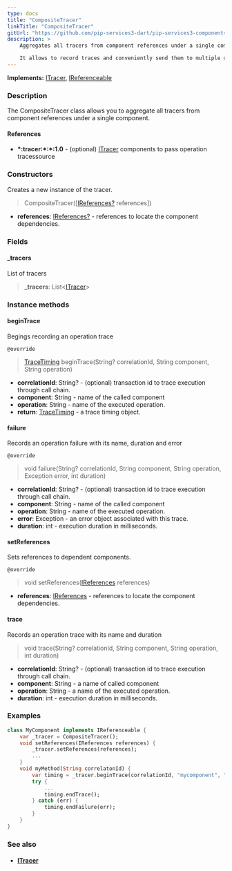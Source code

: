 ```yaml
---
type: docs
title: "CompositeTracer"
linkTitle: "CompositeTracer"
gitUrl: "https://github.com/pip-services3-dart/pip-services3-components-dart"
description: >
    Aggregates all tracers from component references under a single component.

    It allows to record traces and conveniently send them to multiple destinations. 
---
```


**Implements:** [ITracer](../itracer), [IReferenceable](../../../commons/refer/ireferenceable)

### Description

The CompositeTracer class allows you to aggregate all tracers from component references under a single component.

#### References

- **\*:tracer:\*:\*:1.0** - (optional) [ITracer](../itracer) components to pass operation tracessource

### Constructors
Creates a new instance of the tracer.

> CompositeTracer([[IReferences?](../../../commons/refer/ireferences) references])

- **references**: [IReferences?](../../../commons/refer/ireferences) - references to locate the component dependencies.

### Fields

<span class="hide-title-link">

#### _tracers
List of tracers
> **_tracers**: List<[ITracer](../itracer)>

</span>

### Instance methods

#### beginTrace
Begings recording an operation trace

`@override`
> [TraceTiming](../trace_timing) beginTrace(String? correlationId, String component, String operation)

- **correlationId**: String? - (optional) transaction id to trace execution through call chain.
- **component**: String - name of the called component
- **operation**: String - name of the executed operation.
- **return**: [TraceTiming](../trace_timing) - a trace timing object.


#### failure
Records an operation failure with its name, duration and error

`@override`
> void failure(String? correlationId, String component, String operation, Exception error, int duration)

- **correlationId**: String? - (optional) transaction id to trace execution through call chain.
- **component**: String - name of the called component
- **operation**: String - name of the executed operation.
- **error**: Exception - an error object associated with this trace.
- **duration**: int - execution duration in milliseconds.


#### setReferences
Sets references to dependent components.

`@override`
> void setReferences([IReferences](../../../commons/refer/ireferences) references)

- **references**: [IReferences](../../../commons/refer/ireferences) - references to locate the component dependencies.

#### trace
Records an operation trace with its name and duration

> void trace(String? correlationId, String component, String operation, int duration)

- **correlationId**: String? - (optional) transaction id to trace execution through call chain.
- **component**: String - a name of called component
- **operation**: String - a name of the executed operation.
- **duration**: int - execution duration in milliseconds.

### Examples

```dart
class MyComponent implements IReferenceable {
    var _tracer = CompositeTracer();
    void setReferences(IReferences references) {
        _tracer.setReferences(references);
        ...
    }
    void myMethod(String correlatonId) {
        var timing = _tracer.beginTrace(correlationId, "mycomponent", "mymethod");
        try {
            ...
            timing.endTrace();
        } catch (err) {
            timing.endFailure(err);
        }
    }
}
```

### See also
- #### [ITracer](../itracer)
